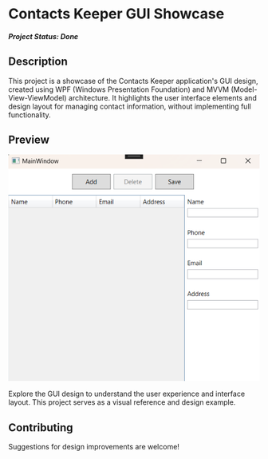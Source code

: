 # Contacts Keeper GUI Showcase

##### Project Status: Done

## Description
This project is a showcase of the Contacts Keeper application's GUI design, created using WPF (Windows Presentation Foundation) and MVVM (Model-View-ViewModel) architecture. It highlights the user interface elements and design layout for managing contact information, without implementing full functionality.

## Preview
![UI Screenshot](Images/ui.png)

Explore the GUI design to understand the user experience and interface layout. This project serves as a visual reference and design example.

## Contributing
Suggestions for design improvements are welcome!

